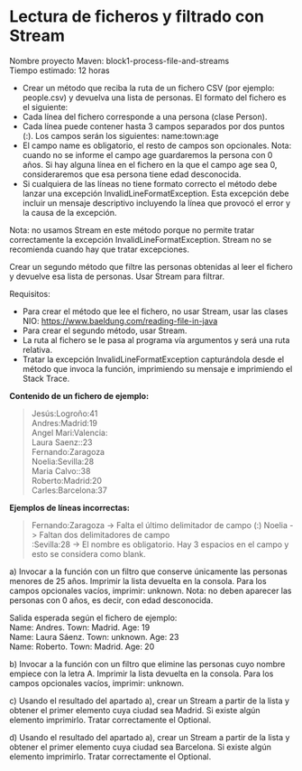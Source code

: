# Lectura de ficheros y filtrado con Stream
Nombre proyecto Maven: block1-process-file-and-streams  
Tiempo estimado: 12 horas  

- Crear un método que reciba la ruta de un fichero CSV (por ejemplo: people.csv) y devuelva una lista de personas. El formato del fichero es el siguiente:  
- Cada línea del fichero corresponde a una persona (clase Person).  
- Cada línea puede contener hasta 3 campos separados por dos puntos (:). Los campos serán los siguientes: name:town:age  
- El campo name es obligatorio, el resto de campos son opcionales. Nota: cuando no se informe el campo age guardaremos la persona con 0 años. Si hay alguna línea en el fichero en la que el campo age sea 0, consideraremos que esa persona tiene edad desconocida.  
- Si cualquiera de las líneas no tiene formato correcto el método debe lanzar una excepción InvalidLineFormatException. Esta excepción debe incluir un mensaje descriptivo incluyendo la línea que provocó el error y la causa de la excepción.  

Nota: no usamos Stream en este método porque no permite tratar correctamente la excepción InvalidLineFormatException. Stream no se recomienda cuando hay que tratar excepciones.  

Crear un segundo método que filtre las personas obtenidas al leer el fichero y devuelve esa lista de personas. Usar Stream para filtrar.  

Requisitos:

- Para crear el método que lee el fichero, no usar Stream, usar las clases NIO: https://www.baeldung.com/reading-file-in-java
- Para crear el segundo método, usar Stream.
- La ruta al fichero se le pasa al programa vía argumentos y será una ruta relativa.
- Tratar la excepción InvalidLineFormatException capturándola desde el método que invoca la función, imprimiendo su mensaje e imprimiendo el Stack Trace.

**Contenido de un fichero de ejemplo:**
>Jesús:Logroño:41  
Andres:Madrid:19  
Angel Mari:Valencia:  
Laura Saenz::23  
Fernando:Zaragoza  
Noelia:Sevilla:28  
Maria Calvo::38  
Roberto:Madrid:20  
Carles:Barcelona:37


**Ejemplos de líneas incorrectas:**
>Fernando:Zaragoza   -> Falta el último delimitador de campo (:)
Noelia   -> Faltan dos delimitadores de campo  
:Sevilla:28   -> El nombre es obligatorio. Hay 3 espacios en el campo y esto se considera como blank.


a)  Invocar a la función con un filtro que conserve únicamente las personas menores de 25 años. Imprimir la lista devuelta en la consola. Para los campos opcionales vacíos, imprimir: unknown. Nota: no deben aparecer las personas con 0 años, es decir, con edad desconocida.  

Salida esperada según el fichero de ejemplo:  
Name: Andres. Town: Madrid. Age: 19  
Name: Laura Sáenz. Town: unknown. Age: 23  
Name: Roberto. Town: Madrid. Age: 20  

b) Invocar a la función con un filtro que elimine las personas cuyo nombre empiece con la letra A. Imprimir la lista devuelta en la consola. Para los campos opcionales vacíos, imprimir: unknown.

c) Usando el resultado del apartado a), crear un Stream a partir de la lista y obtener el primer elemento cuya ciudad sea Madrid. Si existe algún elemento imprimirlo. Tratar correctamente el Optional.

d) Usando el resultado del apartado a), crear un Stream a partir de la lista y obtener el primer elemento cuya ciudad sea Barcelona. Si existe algún elemento imprimirlo. Tratar correctamente el Optional.




